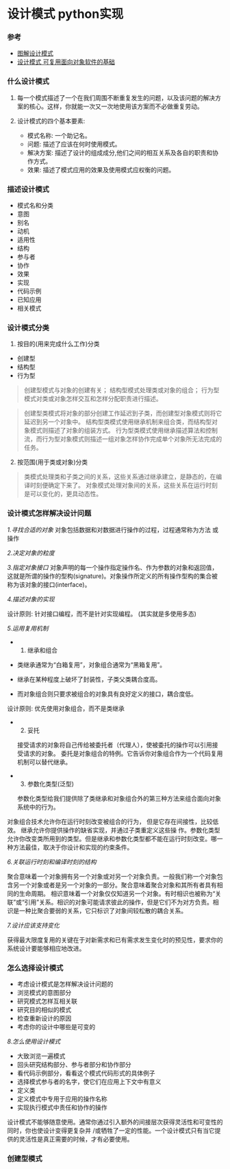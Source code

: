 # 设计模式 python实现

### 参考

- [图解设计模式](https://book.douban.com/subject/26933281/)
- [设计模式 可复用面向对象软件的基础](https://book.douban.com/subject/1052241/)


### 什么设计模式

1. 每一个模式描述了一个在我们周围不断重复发生的问题，以及该问题的解决方案的核心。这样，你就能一次又一次地使用该方案而不必做重复劳动。

2. 设计模式的四个基本要素:
   - 模式名称: 一个助记名。
   - 问题: 描述了应该在何时使用模式。
   - 解决方案: 描述了设计的组成成分,他们之间的相互关系及各自的职责和协作方式。
   - 效果: 描述了模式应用的效果及使用模式应权衡的问题。 

### 描述设计模式

- 模式名和分类
- 意图
- 别名
- 动机
- 适用性
- 结构
- 参与者
- 协作
- 效果
- 实现
- 代码示例
- 已知应用
- 相关模式

### 设计模式分类

 1. 按目的(用来完成什么工作)分类

 - 创建型
 - 结构型
 - 行为型

 > 创建型模式与对象的创建有关；
 > 结构型模式处理类或对象的组合；
 > 行为型模式对类或对象怎样交互和怎样分配职责进行描述。

 > 创建型类模式将对象的部分创建工作延迟到子类，而创建型对象模式则将它延迟到另一个对象中。
 > 结构型类模式使用继承机制来组合类，而结构型对象模式则描述了对象的组装方式。
 > 行为型类模式使用继承描述算法和控制流，而行为型对象模式则描述一组对象怎样协作完成单个对象所无法完成的任务。

 2. 按范围(用于类或对象)分类

 

 > 类模式处理类和子类之间的关系，这些关系通过继承建立，是静态的，在编译时刻便确定下来了。
 > 对象模式处理对象间的关系，这些关系在运行时刻是可以变化的，更具动态性。


### 设计模式怎样解决设计问题

*1.寻找合适的对象*
  对象包括数据和对数据进行操作的过程，过程通常称为方法
或操作

*2.决定对象的粒度*

*3.指定对象接口*
对象声明的每一个操作指定操作名、作为参数的对象和返回值，这就是所谓的操作的型构(signature)。对象操作所定义的所有操作型构的集合被称为该对象的接口(interface)。

*4.描述对象的实现*

设计原则: 针对接口编程，而不是针对实现编程。 (其实就是多使用多态)

*5.运用复用机制*

- 1. 继承和组合

- 类继承通常为“白箱复用”，对象组合通常为“黑箱复用”。
- 继承在某种程度上破坏了封装性，子类父类耦合度高。
- 而对象组合则只要求被组合的对象具有良好定义的接口，耦合度低。

设计原则: 优先使用对象组合，而不是类继承

- 2. 妥托

  接受请求的对象将自己传给被委托者（代理人），使被委托的操作可以引用接受请求的对象。
  委托是对象组合的特例。它告诉你对象组合作为一个代码复用机制可以替代继承。

- 3. 参数化类型(泛型)

  参数化类型给我们提供除了类继承和对象组合外的第三种方法来组合面向对象系统中的行为。

对象组合技术允许你在运行时刻改变被组合的行为，
但是它存在间接性，比较低效。
继承允许你提供操作的缺省实现，并通过子类重定义这些操
作。参数化类型允许你改变类所用到的类型。但是继承和参数化类型都不能在运行时刻改变。哪一种方法最佳，取决于你设计和实现的约束条件。

*6.关联运行时刻和编译时刻的结构*

  聚合意味着一个对象拥有另一个对象或对另一个对象负责。一般我们称一个对象包含另一个对象或者是另一个对象的一部分。聚合意味着聚合对象和其所有者具有相同的生命周期。
  相识意味着一个对象仅仅知道另一个对象。有时相识也被称为“关联”或“引用”关系。相识的对象可能请求彼此的操作，但是它们不为对方负责。相识是一种比聚合要弱的关系，它只标识了对象间较松散的耦合关系。

*7.设计应该支持变化*
  
  获得最大限度复用的关键在于对新需求和已有需求发生变化时的预见性，要求你的系统设计要能够相应地改进。

### 怎么选择设计模式

-  考虑设计模式是怎样解决设计问题的
-  浏览模式的意图部分
-  研究模式怎样互相关联
-  研究目的相似的模式
-  检查重新设计的原因
-  考虑你的设计中哪些是可变的

*8.怎么使用设计模式*

- 大致浏览一遍模式
- 回头研究结构部分、参与者部分和协作部分
- 看代码示例部分，看看这个模式代码形式的具体例子
- 选择模式参与者的名字，使它们在应用上下文中有意义
- 定义类
- 定义模式中专用于应用的操作名称
- 实现执行模式中责任和协作的操作


设计模式不能够随意使用。通常你通过引入额外的间接层次获得灵活性和可变性的同时，你也使设计变得更复杂并 /或牺牲了一定的性能。一个设计模式只有当它提供的灵活性是真正需要的时候，才有必要使用。

### 创建型模式